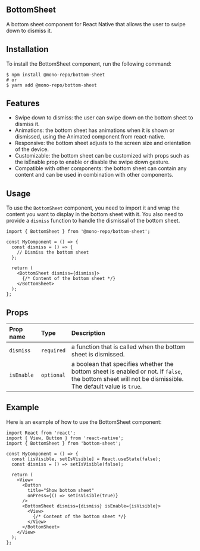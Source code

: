 ## BottomSheet

A bottom sheet component for React Native that allows the user to swipe down to dismiss it.

## Installation

To install the BottomSheet component, run the following command:

```
$ npm install @mono-repo/bottom-sheet
# or
$ yarn add @mono-repo/bottom-sheet
```

## Features

- Swipe down to dismiss: the user can swipe down on the bottom sheet to dismiss it.
- Animations: the bottom sheet has animations when it is shown or dismissed, using the Animated component from react-native.
- Responsive: the bottom sheet adjusts to the screen size and orientation of the device.
- Customizable: the bottom sheet can be customized with props such as the isEnable prop to enable or disable the swipe down gesture.
- Compatible with other components: the bottom sheet can contain any content and can be used in combination with other components.

## Usage

To use the `BottomSheet` component, you need to import it and wrap the content you want to display in the bottom sheet with it. You also need to provide a `dismiss` function to handle the dismissal of the bottom sheet.

```
import { BottomSheet } from '@mono-repo/bottom-sheet';

const MyComponent = () => {
  const dismiss = () => {
    // Dismiss the bottom sheet
  };

  return (
    <BottomSheet dismiss={dismiss}>
      {/* Content of the bottom sheet */}
    </BottomSheet>
  );
};

```

## Props

| Prop name  | Type       | Description                                                                                                                                             |
| :--------- | :--------- | :------------------------------------------------------------------------------------------------------------------------------------------------------ |
| `dismiss`  | `required` | a function that is called when the bottom sheet is dismissed.                                                                                           |
| `isEnable` | `optional` | a boolean that specifies whether the bottom sheet is enabled or not. If `false`, the bottom sheet will not be dismissible. The default value is `true`. |

## Example

Here is an example of how to use the BottomSheet component:

```
import React from 'react';
import { View, Button } from 'react-native';
import { BottomSheet } from 'bottom-sheet';

const MyComponent = () => {
  const [isVisible, setIsVisible] = React.useState(false);
  const dismiss = () => setIsVisible(false);

  return (
    <View>
      <Button
        title="Show bottom sheet"
        onPress={() => setIsVisible(true)}
      />
      <BottomSheet dismiss={dismiss} isEnable={isVisible}>
        <View>
          {/* Content of the bottom sheet */}
        </View>
      </BottomSheet>
    </View>
  );
};

```
